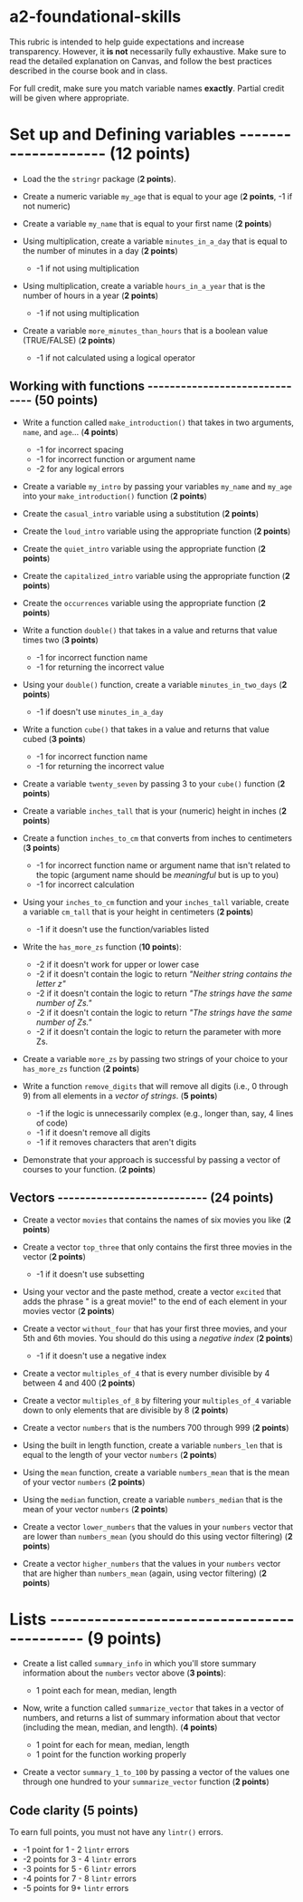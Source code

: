 # a2-foundational-skills
This rubric is intended to help guide expectations and increase transparency. However, it **is not** necessarily fully exhaustive. Make sure to read the detailed explanation on Canvas, and follow the best practices described in the course book and in class.

For full credit, make sure you match variable names **exactly**. Partial credit will be given where appropriate. 

# Set up and Defining variables -------------------- (**12 points**)
- Load the the `stringr` package (**2 points**).

- Create a numeric variable `my_age` that is equal to your age (**2 points**, -1 if not numeric)

- Create a variable `my_name` that is equal to your first name (**2 points**)

- Using multiplication, create a variable `minutes_in_a_day` that is equal to the number of minutes in a day (**2 points**)
    - -1 if not using multiplication
    
- Using multiplication, create a variable `hours_in_a_year` that is the number of hours in a year (**2 points**)
    - -1 if not using multiplication

- Create a variable `more_minutes_than_hours` that is a boolean value (TRUE/FALSE) (**2 points**)
    - -1 if not calculated using a logical operator

## Working with functions ------------------------------ (**50 points**)

- Write a function called `make_introduction()` that takes in two arguments, `name`, and `age`... (**4 points**)
  - -1 for incorrect spacing
  - -1 for incorrect function or argument name
  - -2 for any logical errors

- Create a variable `my_intro` by passing your variables `my_name` and `my_age` into your `make_introduction()` function (**2 points**)


- Create the `casual_intro` variable using a substitution (**2 points**)

- Create the `loud_intro` variable using the appropriate function (**2 points**)

- Create the `quiet_intro` variable using the appropriate function (**2 points**)

- Create the `capitalized_intro` variable using the appropriate function (**2 points**)

- Create the `occurrences` variable using the appropriate function (**2 points**)

- Write a function `double()` that takes in a value and returns that value times two (**3 points**)
    - -1 for incorrect function name
    - -1 for returning the incorrect value

- Using your `double()` function, create a variable `minutes_in_two_days` (**2 points**)
  - -1 if doesn't use `minutes_in_a_day`


- Write a function `cube()` that takes in a value and returns that value cubed (**3 points**)
    - -1 for incorrect function name
    - -1 for returning the incorrect value

- Create a variable `twenty_seven` by passing 3 to your `cube()` function (**2 points**)

- Create a variable `inches_tall` that is your (numeric) height in inches (**2 points**)

- Create a function `inches_to_cm` that converts from inches to centimeters (**3 points**)
  - -1 for incorrect function name or argument name that isn't related to the topic (argument name should be _meaningful_ but is up to you)
  - -1 for incorrect calculation

- Using your `inches_to_cm` function and your `inches_tall` variable, create a variable `cm_tall` that is your height in centimeters (**2 points**)
  - -1 if it doesn't use the function/variables listed

- Write the `has_more_zs` function (**10 points**):
  - -2 if it doesn't work for upper or lower case
  - -2 if it doesn't contain the logic to return _"Neither string contains the letter z"_
  - -2 if it doesn't contain the logic to return _"The strings have the same number of Zs."_
  - -2 if it doesn't contain the logic to return _"The strings have the same number of Zs."_
  - -2 if it doesn't contain the logic to return the parameter with more Zs.

- Create a variable `more_zs` by passing two strings of your choice to your `has_more_zs` function (**2 points**)

- Write a function `remove_digits` that will remove all digits (i.e., 0 through 9) from all elements in a *vector of strings*. (**5 points**)
  - -1 if the logic is unnecessarily complex (e.g., longer than, say, 4 lines of code)
  - -1 if it doesn't remove all digits
  - -1 if it removes characters that aren't digits

- Demonstrate that your approach is successful by passing a vector of courses to your function. (**2 points**)

## Vectors --------------------------- (**24 points**)

- Create a vector `movies` that contains the names of six movies you like (**2 points**)

- Create a vector `top_three` that only contains the first three movies in the vector (**2 points**) 
  - -1 if it doesn't use subsetting

- Using your vector and the paste method, create a vector `excited` that adds the phrase " is a great movie!" to the end of each element in your movies vector (**2 points**)

- Create a vector `without_four` that has your first three movies, and your 5th and 6th movies. You should do this using a _negative index_ (**2 points**)
  - -1 if it doesn't use a negative index

- Create a vector `multiples_of_4` that is every number divisible by 4 between 4 and 400 (**2 points**)

- Create a vector `multiples_of_8` by filtering your `multiples_of_4` variable down to only elements that are divisible by 8 (**2 points**)


- Create a vector `numbers` that is the numbers 700 through 999  (**2 points**)

- Using the built in length function, create a variable `numbers_len` that is equal to the length of your vector `numbers` (**2 points**)

- Using the `mean` function, create a variable `numbers_mean` that is the mean of your vector `numbers` (**2 points**)

- Using the `median` function, create a variable `numbers_median` that is the mean of your vector `numbers` (**2 points**)

- Create a vector `lower_numbers` that the values in your `numbers` vector that are lower than `numbers_mean` (you should do this using vector filtering) (**2 points**)

- Create a vector `higher_numbers` that the values in your `numbers` vector that are higher than `numbers_mean` (again, using vector filtering)
(**2 points**)
  
# Lists ------------------------------------------- (**9 points**)

- Create a list called `summary_info` in which you'll store summary information about the `numbers` vector above (**3 points**):
  - 1 point each for mean, median, length


- Now, write a function called `summarize_vector` that takes in a vector of numbers, and returns a list of summary information about that vector (including the mean, median, and length). (**4 points**)
  - 1 point for each for mean, median, length
  - 1 point for the function working properly

- Create a vector `summary_1_to_100` by passing a vector of the values one through one hundred to your `summarize_vector` function (**2 points**)

## Code clarity (**5 points**)
To earn full points, you must not have any `lintr()` errors. 
- -1 point for 1 - 2 `lintr` errors
- -2 points for 3 - 4 `lintr` errors
- -3 points for 5 - 6 `lintr` errors
- -4 points for 7 - 8 `lintr` errors
- -5 points for 9+ `lintr` errors